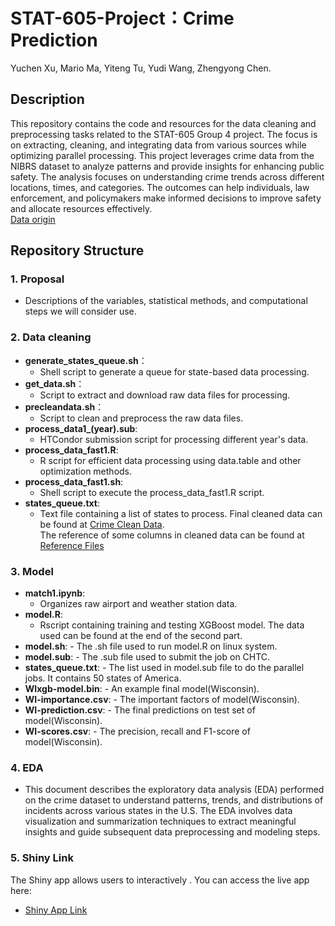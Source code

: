# STAT-605-Project：Crime Prediction
Yuchen Xu, Mario Ma, Yiteng Tu, Yudi Wang, Zhengyong Chen.

## Description
This repository contains the code and resources for the data cleaning and preprocessing tasks related to the STAT-605 Group 4 project. The focus is on extracting, cleaning, and integrating data from various sources while optimizing parallel processing.
This project leverages crime data from the NIBRS dataset to analyze patterns and provide insights for enhancing public safety. The analysis focuses on understanding crime trends across different locations, times, and categories. The outcomes can help individuals, law enforcement, and policymakers make informed decisions to improve safety and allocate resources effectively.  
[Data origin](https://cde.ucr.cjis.gov/LATEST/webapp/#/pages/downloads)

## Repository Structure

### 1. Proposal
  - Descriptions of the variables, statistical methods, and computational steps we will consider use.
    
### 2. Data cleaning
  - **generate_states_queue.sh**：
    - Shell script to generate a queue for state-based data processing.
  - **get_data.sh**：
    - Script to extract and download raw data files for processing.
  - **precleandata.sh**：
    - Script to clean and preprocess the raw data files.
  - **process_data1_(year).sub**:
    - HTCondor submission script for processing different year's data.
  - **process_data_fast1.R**:
    - R script for efficient data processing using data.table and other optimization methods.
  - **process_data_fast1.sh**:
    - Shell script to execute the process_data_fast1.R script.
  - **states_queue.txt**:
    - Text file containing a list of states to process.
Final cleaned data can be found at [Crime Clean Data](https://www.dropbox.com/scl/fi/6afvjxidwwymdnq5fdev9/clean_data.zip?rlkey=zpse953136c0olidoe3ixelc6&st=nfsg6zg3&dl=0).  
The reference of some columns in cleaned data can be found at [Reference Files](https://www.dropbox.com/scl/fi/4hditppd22t3p91w0l2b3/data_reference.zip?rlkey=gyiz3uh7b5hhzi2apxyezq8q8&st=l9gyk2xq&dl=0)
 
### 3. Model
  - **match1.ipynb**:
    - Organizes raw airport and weather station data.
  - **model.R**:
    - Rscript containing training and testing XGBoost model. The data used can be found at the end of the second part.
  -  **model.sh**:
    - The .sh file used to run model.R on linux system.
  -  **model.sub**:
    - The .sub file used to submit the job on CHTC.
  -  **states_queue.txt**:
    - The list used in model.sub file to do the parallel jobs. It contains 50 states of America.
  -  **WIxgb-model.bin**:
    -  An example final model(Wisconsin).
  -  **WI-importance.csv**:
    -  The important factors of model(Wisconsin).
  -  **WI-prediction.csv**:
    -  The final predictions on test set of model(Wisconsin).
  -  **WI-scores.csv**:
    -  The precision, recall and F1-score of model(Wisconsin).       

### 4. EDA
- This document describes the exploratory data analysis (EDA) performed on the crime dataset to understand patterns, trends, and distributions of incidents across various states in the U.S. The EDA involves data visualization and summarization techniques to extract meaningful insights and guide subsequent data preprocessing and modeling steps.

### 5. Shiny Link
The Shiny app allows users to interactively . You can access the live app here:
- [Shiny App Link](https://andrewchanshiny.shinyapps.io/Trip_Crime_Prediction_Tool/)
